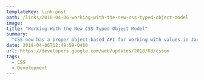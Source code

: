 ```yaml
---
templateKey: link-post
path: /links/2018-04-06-working-with-the-new-css-typed-object-model
image:
title: "Working With the New CSS Typed Object Model"
summary:
  "CSS now has a proper object-based API for working with values in JavaScript.  The days of concatenating strings and subtle bugs are over!"
date: 2018-04-06T12:49:59-0400
url: https://developers.google.com/web/updates/2018/03/cssom
tags:
  - CSS
  - Development
---
```

